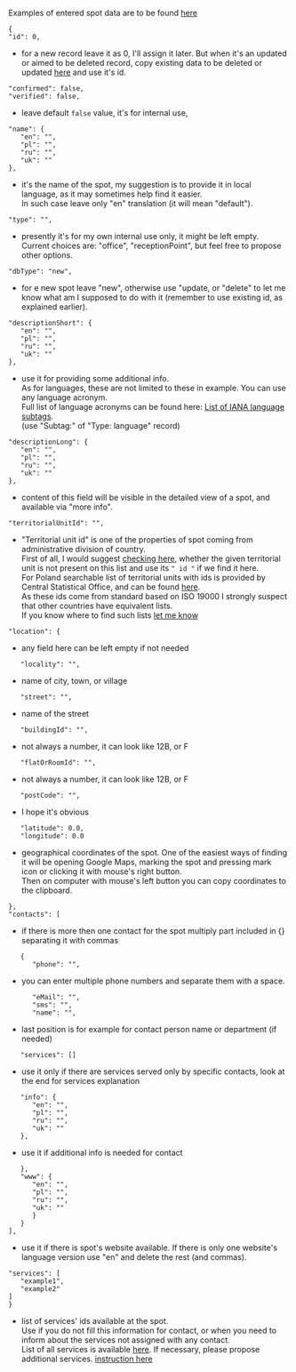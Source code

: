 Examples of entered spot data are to be found [here](https://github.com/AdamGiergun/IfR-data/blob/main/data/spots.json) 
```
{
"id": 0,
```
 - for a new record leave it as 0, I'll assign it later. But when it's an updated or aimed to be deleted record, copy existing data to be deleted or updated [here](https://github.com/AdamGiergun/IfR-data/blob/main/data/spots.json) and use it's id.
```
"confirmed": false,
"verified": false,
```
 - leave default `false` value, it's for internal use,
```
"name": {
   "en": "",
   "pl": "",
   "ru": "",
   "uk": ""
},
```
 - it's the name of the spot, my suggestion is to provide it in local language, as it may sometimes help find it easier.<br>
   In such case leave only "en" translation (it will mean "default").
```
"type": "",
```
 - presently it's for my own internal use only, it might be left empty. Current choices are: "office", "receptionPoint", but feel free to propose other options.
```
"dbType": "new",
```
 - for e new spot leave "new", otherwise use "update, or "delete" to let me know what am I supposed to do with it (remember to use existing id, as explained earlier).
```
"descriptionShort": {
   "en": "",
   "pl": "",
   "ru": "",
   "uk": ""
},
```
 - use it for providing some additional info.<br>
   As for languages, these are not limited to these in example. You can use any language acronym.<br>
   Full list of language acronyms can be found here: [List of IANA language subtags](https://www.iana.org/assignments/language-subtag-registry/language-subtag-registry).<br>
   (use "Subtag:" of "Type: language" record)
```
"descriptionLong": {
   "en": "",
   "pl": "",
   "ru": "",
   "uk": ""
},
```
 - content of this field will be visible in the detailed view of a spot, and available via "more info".
```
"territorialUnitId": "",
```
 - "Territorial unit id" is one of the properties of spot coming from administrative division of country.<br>
   First of all, I would suggest [checking here](https://github.com/AdamGiergun/IfR-data/blob/main/data/territorialUnits.json),
   whether the given territorial unit is not present on this list and use its `" id "` if we find it here.<br>
   For Poland searchable list of territorial units with ids is provided by Central Statistical Office, and can be found [here](https://eteryt.stat.gov.pl/eTeryt/rejestr_teryt/udostepnianie_danych/baza_teryt/uzytkownicy_indywidualni/wyszukiwanie/wyszukiwanie.aspx?contrast=default).<br>
   As these ids come from standard based on ISO 19000 I strongly suspect that other countries have equivalent lists.<br>
   If you know where to find such lists [let me know](https://github.com/AdamGiergun/IfR-data/issues/2)
```
"location": {
```
 - any field here can be left empty if not needed
```
   "locality": "",
```
 - name of city, town, or village
```
   "street": "",
```
 - name of the street
```
   "buildingId": "",
```
 - not always a number, it can look like 12B, or F
```
   "flatOrRoomId": "",
```
 - not always a number, it can look like 12B, or F
```
   "postCode": "",
```
 - I hope it's obvious
```
   "latitude": 0.0,
   "longitude": 0.0
```
 - geographical coordinates of the spot. One of the easiest ways of finding it will be opening Google Maps, marking the spot and pressing mark icon or clicking it with mouse's right button.<br> 
   Then on computer with mouse's left button you can copy coordinates to the clipboard.
```
},
"contacts": [
```
 - if there is more then one contact for the spot multiply part included in {} separating it with commas 
```
   {
      "phone": "",
```
 - you can enter multiple phone numbers and separate them with a space.
```
      "eMail": "",
      "sms": "",
      "name": "",
```
 - last position is for example for contact person name or department (if needed)
```
   "services": []
```
- use it only if there are services served only by specific contacts, look at the end for services explanation
```
   "info": {
      "en": "",
      "pl": "",
      "ru": "",
      "uk": ""
   },
```
- use it if additional info is needed for contact
```
   },
   "www": {
      "en": "",
      "pl": "",
      "ru": "",
      "uk": ""
      }
   }
],
```
- use it if there is spot's website available. If there is only one website's language version use "en" and delete the rest (and commas).
```
"services": [
   "example1",
   "example2"   
]
}
```
 - list of services' ids available at the spot.<br>
   Use if you do not fill this information for contact, or when you need to inform about the services not assigned with any contact.<br>
   List of all services is available [here](https://github.com/AdamGiergun/IfR-data/blob/main/data/services.json).
   If necessary, please propose additional services. [instruction here](https://github.com/AdamGiergun/IfR-data/blob/main/instructions/README_SERVICES_en.md)